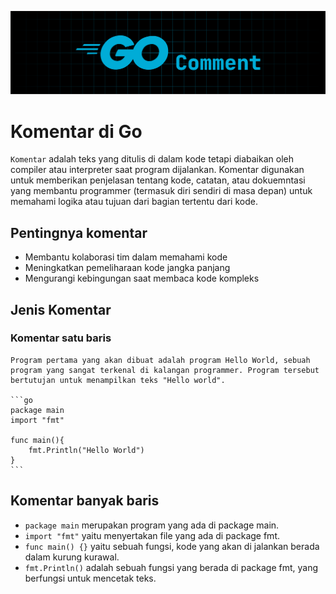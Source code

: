 ![Go Comment](../images/go-comment.png)

# Komentar di Go

`Komentar` adalah teks yang ditulis di dalam kode tetapi diabaikan oleh compiler atau interpreter saat program dijalankan. Komentar digunakan untuk memberikan penjelasan tentang kode, catatan, atau dokuemntasi yang membantu programmer (termasuk diri sendiri di masa depan) untuk memahami logika atau tujuan dari bagian tertentu dari kode.

## Pentingnya komentar

- Membantu kolaborasi tim dalam memahami kode
- Meningkatkan pemeliharaan kode jangka panjang
- Mengurangi kebingungan saat membaca kode kompleks

## Jenis Komentar

### Komentar satu baris

    Program pertama yang akan dibuat adalah program Hello World, sebuah program yang sangat terkenal di kalangan programmer. Program tersebut bertutujan untuk menampilkan teks "Hello world".

    ```go
    package main
    import "fmt"

    func main(){
        fmt.Println("Hello World")
    }
    ```

## Komentar banyak baris

- `package main` merupakan program yang ada di package main.
- `import "fmt"` yaitu menyertakan file yang ada di package fmt.
- `func main() {}` yaitu sebuah fungsi, kode yang akan di jalankan berada dalam kurung kurawal.
- `fmt.Println()` adalah sebuah fungsi yang berada di package fmt, yang berfungsi untuk mencetak teks.
